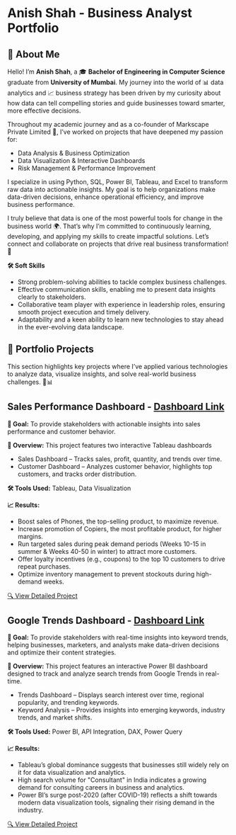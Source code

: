 # Anish Shah - Business Analyst Portfolio
## 👋 About Me
Hello! I’m **Anish Shah**, a 🎓 **Bachelor of Engineering in Computer Science** graduate from **University of Mumbai**. My journey into the world of 📊 data analytics and 📈 business strategy has been driven by my curiosity about how data can tell compelling stories and guide businesses toward smarter, more effective decisions.

Throughout my academic journey and as a co-founder of Markscape Private Limited 🏢, I’ve worked on projects that have deepened my passion for:
- Data Analysis & Business Optimization
- Data Visualization & Interactive Dashboards
- Risk Management & Performance Improvement

I specialize in using Python, SQL, Power BI, Tableau, and Excel to transform raw data into actionable insights. My goal is to help organizations make data-driven decisions, enhance operational efficiency, and improve business performance.

I truly believe that data is one of the most powerful tools for change in the business world 🌍. That’s why I’m committed to continuously learning, developing, and applying my skills to create impactful solutions. Let’s connect and collaborate on projects that drive real business transformation! 🤝

**🛠️ Soft Skills**
- Strong problem-solving abilities to tackle complex business challenges.
- Effective communication skills, enabling me to present data insights clearly to stakeholders.
- Collaborative team player with experience in leadership roles, ensuring smooth project execution and timely delivery.
- Adaptability and a keen ability to learn new technologies to stay ahead in the ever-evolving data landscape.

## 📂 Portfolio Projects
This section highlights key projects where I’ve applied various technologies to analyze data, visualize insights, and solve real-world business challenges. 🚀📊

## Sales Performance Dashboard - [Dashboard Link](https://public.tableau.com/views/SalesandCustomerDashboard_17387665256840/SalesDashboard?:language=en-US&:sid=&:redirect=auth&:display_count=n&:origin=viz_share_link)
 
**🎯 Goal:**
To provide stakeholders with actionable insights into sales performance and customer behavior.

**📌 Overview:** 
This project features two interactive Tableau dashboards
- Sales Dashboard – Tracks sales, profit, quantity, and trends over time.
- Customer Dashboard – Analyzes customer behavior, highlights top customers, and tracks order distribution.

**🛠 Tools Used:** 
Tableau, Data Visualization

**📈 Results:**
- Boost sales of Phones, the top-selling product, to maximize revenue.
- Increase promotion of Copiers, the most profitable product, for higher margins.
- Run targeted sales during peak demand periods (Weeks 10-15 in summer & Weeks 40-50 in winter) to attract more customers.
- Offer loyalty incentives (e.g., coupons) to the top 10 customers to drive repeat purchases.
- Optimize inventory management to prevent stockouts during high-demand weeks.

[🔍 View Detailed Project](https://github.com/AnishShah26/Business-Analysis-Portfolio/tree/6afc9bf6e566a61fa27d49fe5a2421093da5d562/Sales%20Performance%20Dashboard)

## Google Trends Dashboard - [Dashboard Link](https://github.com/AnishShah26/Business-Analysis-Portfolio/blob/6084fc2e53f514e4b9a534be6f5d781a288b8e33/Google%20Trends%20Dashboard/Dashboard/Google%20Trends%20Dashboard.pbix)

**🎯 Goal:** 
To provide stakeholders with real-time insights into keyword trends, helping businesses, marketers, and analysts make data-driven decisions and optimize their content strategies.

**📌 Overview:** 
This project features an interactive Power BI dashboard designed to track and analyze search trends from Google Trends in real-time.
- Trends Dashboard – Displays search interest over time, regional popularity, and trending keywords.
- Keyword Analysis – Provides insights into emerging keywords, industry trends, and market shifts.

**🛠 Tools Used:**
Power BI, API Integration, DAX, Power Query

**📈 Results:**
- Tableau’s global dominance suggests that businesses still widely rely on it for data visualization and analytics.
- High search volume for "Consultant" in India indicates a growing demand for consulting careers in business and analytics.
- Power BI’s surge post-2020 (after COVID-19) reflects a shift towards modern data visualization tools, signaling their rising demand in the industry.

[🔍 View Detailed Project](https://github.com/AnishShah26/Business-Analysis-Portfolio/tree/6afc9bf6e566a61fa27d49fe5a2421093da5d562/Google%20Trends%20Dashboard)
